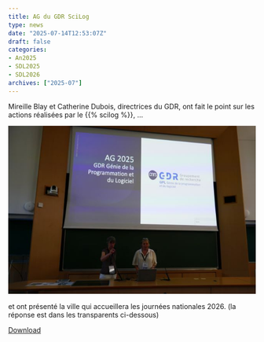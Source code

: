 ```yaml
---
title: AG du GDR SciLog
type: news
date: "2025-07-14T12:53:07Z"
draft: false
categories:
- An2025
- SDL2025
- SDL2026
archives: ["2025-07"]
---
```


Mireille Blay et Catherine Dubois, directrices du GDR, ont fait le point sur les actions réalisées par le {{% scilog %}}, ...

<img src="/assets/jpg/GPL25_AG1.jpg" alt="GPL25_AG1"/>

et ont présenté la ville qui accueillera les journées nationales 2026. (la réponse est dans les transparents ci-dessous)

<object data="/assets/pdf/Journee-GPL-2025-AG-V1.pptx-1.pdf" type="application/pdf" class="content" height="600px" width="100%"></object>

<a href="/assets/pdf/Journee-GPL-2025-AG-V1.pptx-1.pdf" download>Download</a>

